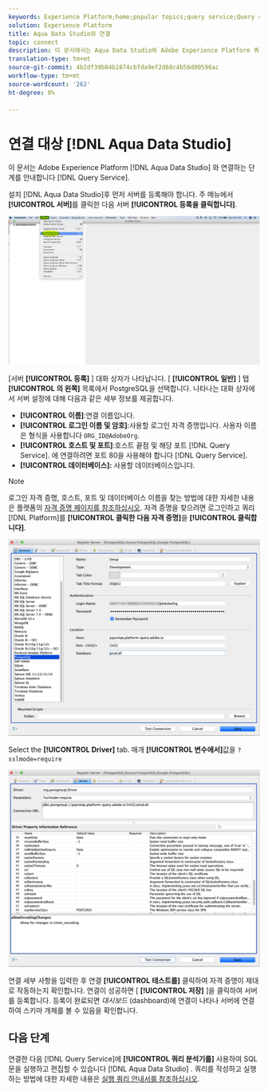 ```yaml
---
keywords: Experience Platform;home;popular topics;query service;Query service;Aqua Data Studio;Aqua data studio;connect to query service;
solution: Experience Platform
title: Aqua Data Studio와 연결
topic: connect
description: 이 문서에서는 Aqua Data Studio와 Adobe Experience Platform 쿼리 서비스를 연결하는 단계를 안내합니다.
translation-type: tm+mt
source-git-commit: 4b2df39b84b2874cbfda9ef2d68c4b50d00596ac
workflow-type: tm+mt
source-wordcount: '262'
ht-degree: 0%

---
```



# 연결 대상 [!DNL Aqua Data Studio]

이 문서는 Adobe Experience Platform [!DNL Aqua Data Studio] 와 연결하는 단계를 안내합니다 [!DNL Query Service].

설치 [!DNL Aqua Data Studio]후 먼저 서버를 등록해야 합니다. 주 메뉴에서 **[!UICONTROL 서버]**&#x200B;를 클릭한 다음 서버 **[!UICONTROL 등록을 클릭합니다]**.

![](../images/clients/aqua-data-studio/register-server.png)

[서버 **[!UICONTROL 등록]** ] 대화 상자가 나타납니다. [ **[!UICONTROL 일반]** ] 탭 **[!UICONTROL 의 왼쪽]** 목록에서 PostgreSQL을 선택합니다. 나타나는 대화 상자에서 서버 설정에 대해 다음과 같은 세부 정보를 제공합니다.

- **[!UICONTROL 이름]**:연결 이름입니다.
- **[!UICONTROL 로그인 이름 및 암호]**:사용할 로그인 자격 증명입니다. 사용자 이름은 형식을 사용합니다 `ORG_ID@AdobeOrg`.
- **[!UICONTROL 호스트 및 포트]**:호스트 끝점 및 해당 포트 [!DNL Query Service]. 에 연결하려면 포트 80을 사용해야 합니다 [!DNL Query Service].
- **[!UICONTROL 데이터베이스]:** 사용할 데이터베이스입니다.

>[!NOTE]
>
>로그인 자격 증명, 호스트, 포트 및 데이터베이스 이름을 찾는 방법에 대한 자세한 내용은 플랫폼의 [자격 증명 페이지를 참조하십시오](https://platform.adobe.com/query/configuration). 자격 증명을 찾으려면 로그인하고 쿼리 [!DNL Platform]를 **[!UICONTROL 클릭한 다음 자격 증명]**&#x200B;을 **[!UICONTROL 클릭합니다]**.

![](../images/clients/aqua-data-studio/register-server-general-tab.png)

Select the **[!UICONTROL Driver]** tab. 매개 **[!UICONTROL 변수에서]**&#x200B;값을 `?sslmode=require`

![](../images/clients/aqua-data-studio/register-server-driver-tab.png)

연결 세부 사항을 입력한 후 연결 **[!UICONTROL 테스트를]** 클릭하여 자격 증명이 제대로 작동하는지 확인합니다. 연결이 성공하면 [ **[!UICONTROL 저장]** ]을 클릭하여 서버를 등록합니다. 등록이 완료되면 *대시보드* (dashboard)에 연결이 나타나 서버에 연결하여 스키마 개체를 볼 수 있음을 확인합니다.

## 다음 단계

연결한 다음 [!DNL Query Service]에 **[!UICONTROL 쿼리 분석기를]** 사용하여 SQL 문을 실행하고 편집할 수 있습니다 [!DNL Aqua Data Studio] . 쿼리를 작성하고 실행하는 방법에 대한 자세한 내용은 [실행 쿼리 안내서를 참조하십시오](../creating-queries/creating-queries.md).